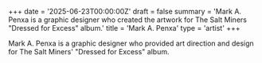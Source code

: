 +++
date = '2025-06-23T00:00:00Z'
draft = false
summary = 'Mark A. Penxa is a graphic designer who created the artwork for The Salt Miners "Dressed for Excess" album.'
title = 'Mark A. Penxa'
type = 'artist'
+++

Mark A. Penxa is a graphic designer who provided art direction and design for The Salt Miners' "Dressed for Excess" album.
